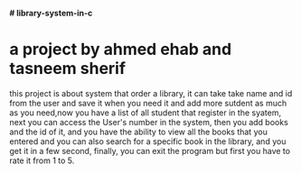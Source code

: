 **# library-system-in-c**
# a project by ahmed ehab and tasneem sherif


this project is about system that order a library, it can take take name and id from the user and save it 
when you need it and add more sutdent as much as you need,now you have a list of all student that register 
in the syatem, next you can access the User's number in the system, then you add books and the id of it, and you have
the ability to view all the books that you entered and you can also search for a specific book in the library,
and you get it in a few second, finally, you can exit the program but first you have to rate it from 1 to 5.
